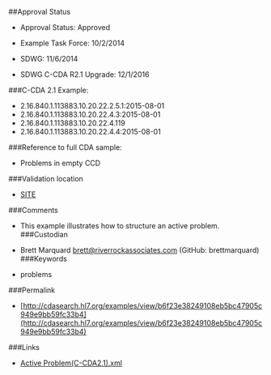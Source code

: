 ##Approval Status 

* Approval Status: Approved
* Example Task Force: 10/2/2014
* SDWG: 11/6/2014

* SDWG C-CDA R2.1 Upgrade: 12/1/2016    

###C-CDA 2.1 Example:


* 2.16.840.1.113883.10.20.22.2.5.1:2015-08-01
* 2.16.840.1.113883.10.20.22.4.3:2015-08-01
* 2.16.840.1.113883.10.20.22.4.119
* 2.16.840.1.113883.10.20.22.4.4:2015-08-01


###Reference to full CDA sample:
* Problems in empty CCD


###Validation location

* [SITE](https://sitenv.org/sandbox-ccda/ccda-validator)


###Comments

* This example illustrates how to structure an active problem.
###Custodian

* Brett Marquard brett@riverrockassociates.com (GitHub: brettmarquard)
###Keywords

* problems

###Permalink

* [http://cdasearch.hl7.org/examples/view/b6f23e38249108eb5bc47905c949e9bb59fc33b4](http://cdasearch.hl7.org/examples/view/b6f23e38249108eb5bc47905c949e9bb59fc33b4)

###Links

* [Active Problem(C-CDA2.1).xml](https://github.com/HL7/C-CDA-Examples/tree/master/Problems/Active%20Problem/Active%20Problem%28C-CDA2.1%29.xml)
